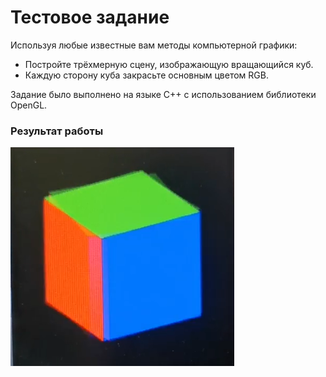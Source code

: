 # Тестовое задание
Используя любые известные вам методы компьютерной графики:

* Постройте трёхмерную сцену, изображающую вращающийся куб.
* Каждую сторону куба закрасьте основным цветом RGB.

Задание было выполнено на языке С++ с использованием библиотеки OpenGL.

### Результат работы

![Изображение недоступно.](/0%20test%20task/rezultofwork.png "Результат работы")